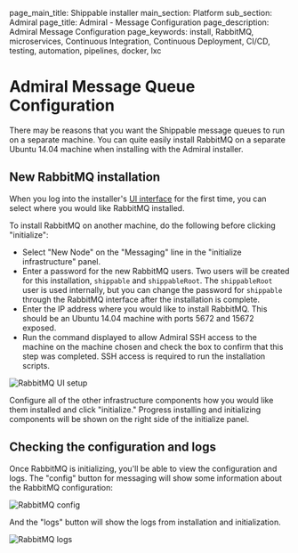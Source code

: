 page_main_title: Shippable installer
main_section: Platform
sub_section: Admiral
page_title: Admiral - Message Configuration
page_description: Admiral Message Configuration
page_keywords: install, RabbitMQ, microservices, Continuous Integration, Continuous Deployment, CI/CD, testing, automation, pipelines, docker, lxc

# Admiral Message Queue Configuration
There may be reasons that you want the Shippable message queues to run on a separate machine.  You can quite easily install RabbitMQ on a separate Ubuntu 14.04 machine when installing with the Admiral installer.

## New RabbitMQ installation
When you log into the installer's [UI interface](admiral/#the-admiral-ui) for the first time, you can select where you would like RabbitMQ installed.

To install RabbitMQ on another machine, do the following before clicking "initialize":

- Select "New Node" on the "Messaging" line in the "initialize infrastructure" panel.
- Enter a password for the new RabbitMQ users.  Two users will be created for this installation, `shippable` and `shippableRoot`.  The `shippableRoot` user is used internally, but you can change the password for `shippable` through the RabbitMQ interface after the installation is complete.
- Enter the IP address where you would like to install RabbitMQ.  This should be an Ubuntu 14.04 machine with ports 5672 and 15672 exposed.
- Run the command displayed to allow Admiral SSH access to the machine on the machine chosen and check the box to confirm that this step was completed.  SSH access is required to run the installation scripts.

<img src="../../images/platform/admiral/admiral-rabbitmq-ui-setup.png" alt="RabbitMQ UI setup">

Configure all of the other infrastructure components how you would like them installed and click "initialize."  Progress installing and initializing components will be shown on the right side of the initialize panel.

## Checking the configuration and logs
Once RabbitMQ is initializing, you'll be able to view the configuration and logs.  The "config" button for messaging will show some information about the RabbitMQ configuration:

<img src="../../images/platform/admiral/admiral-rabbitmq-config.png" alt="RabbitMQ config">

And the "logs" button will show the logs from installation and initialization.

<img src="../../images/platform/admiral/admiral-rabbitmq-logs.png" alt="RabbitMQ logs">

